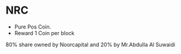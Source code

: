 # NRC

- Pure Pos Coin. 
- Reward 1 Coin per block


80% share owned by Noorcapital and 20% by Mr.Abdulla Al Suwaidi
